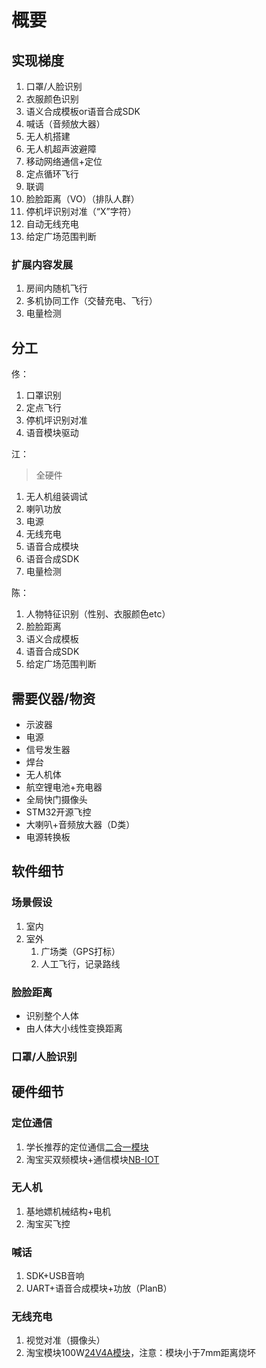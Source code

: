 # 概要

## 实现梯度

1. 口罩/人脸识别
2. 衣服颜色识别
3. 语义合成模板or语音合成SDK
4. 喊话（音频放大器）
5. 无人机搭建
6. 无人机超声波避障
7. 移动网络通信+定位
8. 定点循环飞行
9. 联调
10. 脸脸距离（VO）（排队人群）
11. 停机坪识别对准（“X”字符）
12. 自动无线充电
13. 给定广场范围判断

### 扩展内容发展

1. 房间内随机飞行
2. 多机协同工作（交替充电、飞行）
3. 电量检测

## 分工

佟：

1. 口罩识别
2. 定点飞行
3. 停机坪识别对准
4. 语音模块驱动

江：

> 全硬件

1. 无人机组装调试
2. 喇叭功放
3. 电源
4. 无线充电
5. 语音合成模块
6. 语音合成SDK
7. 电量检测

陈：

1. 人物特征识别（性别、衣服颜色etc）
2. 脸脸距离
3. 语义合成模板
4. 语音合成SDK
5. 给定广场范围判断

## 需要仪器/物资

- 示波器
- 电源
- 信号发生器
- 焊台
- 无人机体
- 航空锂电池+充电器
- 全局快门摄像头
- STM32开源飞控
- 大喇叭+音频放大器（D类）
- 电源转换板

## 软件细节

### 场景假设

1. 室内
2. 室外
   1. 广场类（GPS打标）
   2. 人工飞行，记录路线

### 脸脸距离

- 识别整个人体
- 由人体大小线性变换距离

### 口罩/人脸识别

## 硬件细节

### 定位通信

1. 学长推荐的定位通信[二合一模块](http://www.openluat.com/Product/gnssgprs/Air800.html)
2. 淘宝买双频模块+通信模块[NB-IOT](https://detail.tmall.com/item.htm?id=602693366424&price=18-69&sourceType=item&sourceType=item&suid=e2614846-4394-4e58-9aec-b84cdbbfe5ec&shareUniqueId=1304861063&ut_sk=1.XmxMu9Ues2gDAKUWAWAfAl73_21646297_1592976011846.Copy.1&un=84fe8c086325801f0f8768acc41474bb&share_crt_v=1&spm=a2159r.13376460.0.0&sp_tk=4oKsZzF6czFFU3M5SXTigqw=&cpp=1&shareurl=true&short_name=h.VpijOXg&sm=d986e8&app=chrome)

### 无人机

1. 基地嫖机械结构+电机
2. 淘宝买飞控

### 喊话

1. SDK+USB音响
2. UART+语音合成模块+功放（PlanB）

### 无线充电

1. 视觉对准（摄像头）
2. 淘宝模块100W[24V4A模块](https://m.tb.cn/h.Vp5gQER?sm=6e354)，注意：模块小于7mm距离烧坏
